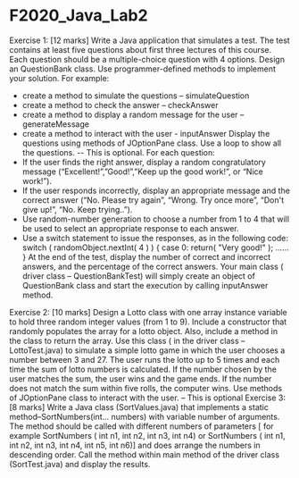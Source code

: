 # F2020_Java_Lab2

Exercise 1: [12 marks]
Write a Java application that simulates a test. The test contains at least five questions about first
three lectures of this course. Each question should be a multiple-choice question with 4 options.
Design an QuestionBank class. Use programmer-defined methods to implement your solution. For
example:
- create a method to simulate the questions – simulateQuestion
- create a method to check the answer – checkAnswer
- create a method to display a random message for the user – generateMessage
- create a method to interact with the user - inputAnswer
Display the questions using methods of JOptionPane class. Use a loop to show all the questions. --
This is optional.
For each question:
- If the user finds the right answer, display a random congratulatory message
(“Excellent!”,”Good!”,”Keep up the good work!”, or “Nice work!”).
- If the user responds incorrectly, display an appropriate message and the correct answer
(“No. Please try again”, “Wrong. Try once more”, “Don't give up!”, “No. Keep trying..”).
- Use random-number generation to choose a number from 1 to 4 that will be used to select
an appropriate response to each answer.
- Use a switch statement to issue the responses, as in the following code:
switch ( randomObject.nextInt( 4 ) )
{
case 0:
return( "Very good!" );
……
}
At the end of the test, display the number of correct and incorrect answers, and the percentage of
the correct answers.
Your main class ( driver class – QuestionBankTest) will simply create an object of QuestionBank
class and start the execution by calling inputAnswer method.

Exercise 2: [10 marks]
Design a Lotto class with one array instance variable to hold three random integer values (from 1 to
9). Include a constructor that randomly populates the array for a lotto object. Also, include a
method in the class to return the array.
Use this class ( in the driver class – LottoTest.java) to simulate a simple lotto game in which the
user chooses a number between 3 and 27. The user runs the lotto up to 5 times and each time the
sum of lotto numbers is calculated. If the number chosen by the user matches the sum, the user
wins and the game ends. If the number does not match the sum within five rolls, the computer
wins.
Use methods of JOptionPane class to interact with the user. – This is optional
Exercise 3: [8 marks]
Write a Java class (SortValues.java) that implements a static method–SortNumbers(int... numbers)
with variable number of arguments. The method should be called with different numbers of
parameters [ for example SortNumbers ( int n1, int n2, int n3, int n4) or SortNumbers ( int n1, int
n2, int n3, int n4, int n5, int n6)] and does arrange the numbers in descending order. Call the
method within main method of the driver class (SortTest.java) and display the results.
